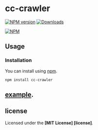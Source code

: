 # cc-crawler

[![NPM version](http://img.shields.io/npm/v/cc-crawler.svg)](https://www.npmjs.com/package/cc-crawler)
[![Downloads](https://img.shields.io/npm/dm/cc-crawler.svg)](https://www.npmjs.com/package/cc-crawler)

[![NPM](https://nodei.co/npm/cc-crawler.png?downloads=true)](https://nodei.co/npm/cc-crawler/)


## Usage

### Installation

You can install using [npm](https://www.npmjs.com/package/cc-crawler).

```
npm install cc-crawler
```

## [example](https://github.com/bqxu/cc-crawler/tree/master/examples).

## license

Licensed under the **[MIT License] [license]**.